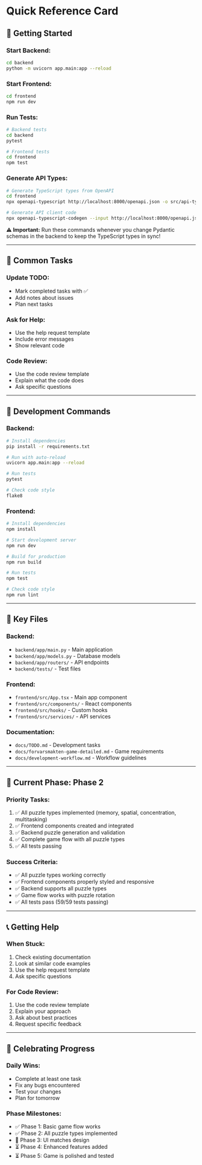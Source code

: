 # Quick Reference Card

## 🚀 **Getting Started**

### **Start Backend:**
```bash
cd backend
python -m uvicorn app.main:app --reload
```

### **Start Frontend:**
```bash
cd frontend
npm run dev
```

### **Run Tests:**
```bash
# Backend tests
cd backend
pytest

# Frontend tests
cd frontend
npm test
```

### **Generate API Types:**
```bash
# Generate TypeScript types from OpenAPI
cd frontend
npx openapi-typescript http://localhost:8000/openapi.json -o src/api-types.ts

# Generate API client code
npx openapi-typescript-codegen --input http://localhost:8000/openapi.json --output src/api --client axios
```

**⚠️ Important:** Run these commands whenever you change Pydantic schemas in the backend to keep the TypeScript types in sync!

---

## 📝 **Common Tasks**

### **Update TODO:**
- Mark completed tasks with ✅
- Add notes about issues
- Plan next tasks

### **Ask for Help:**
- Use the help request template
- Include error messages
- Show relevant code

### **Code Review:**
- Use the code review template
- Explain what the code does
- Ask specific questions

---

## 🔧 **Development Commands**

### **Backend:**
```bash
# Install dependencies
pip install -r requirements.txt

# Run with auto-reload
uvicorn app.main:app --reload

# Run tests
pytest

# Check code style
flake8
```

### **Frontend:**
```bash
# Install dependencies
npm install

# Start development server
npm run dev

# Build for production
npm run build

# Run tests
npm test

# Check code style
npm run lint
```

---

## 📁 **Key Files**

### **Backend:**
- `backend/app/main.py` - Main application
- `backend/app/models.py` - Database models
- `backend/app/routers/` - API endpoints
- `backend/tests/` - Test files

### **Frontend:**
- `frontend/src/App.tsx` - Main app component
- `frontend/src/components/` - React components
- `frontend/src/hooks/` - Custom hooks
- `frontend/src/services/` - API services

### **Documentation:**
- `docs/TODO.md` - Development tasks
- `docs/forvarsmakten-game-detailed.md` - Game requirements
- `docs/development-workflow.md` - Workflow guidelines

---

## 🎯 **Current Phase: Phase 2**

### **Priority Tasks:**
1. ✅ All puzzle types implemented (memory, spatial, concentration, multitasking)
2. ✅ Frontend components created and integrated
3. ✅ Backend puzzle generation and validation
4. ✅ Complete game flow with all puzzle types
5. ✅ All tests passing

### **Success Criteria:**
- ✅ All puzzle types working correctly
- ✅ Frontend components properly styled and responsive
- ✅ Backend supports all puzzle types
- ✅ Game flow works with puzzle rotation
- ✅ All tests pass (59/59 tests passing)

---

## 📞 **Getting Help**

### **When Stuck:**
1. Check existing documentation
2. Look at similar code examples
3. Use the help request template
4. Ask specific questions

### **For Code Review:**
1. Use the code review template
2. Explain your approach
3. Ask about best practices
4. Request specific feedback

---

## 🎉 **Celebrating Progress**

### **Daily Wins:**
- Complete at least one task
- Fix any bugs encountered
- Test your changes
- Plan for tomorrow

### **Phase Milestones:**
- ✅ Phase 1: Basic game flow works
- ✅ Phase 2: All puzzle types implemented
- 🔄 Phase 3: UI matches design
- ⏳ Phase 4: Enhanced features added
- ⏳ Phase 5: Game is polished and tested
